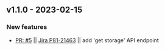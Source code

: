 ## v1.1.0 - 2023-02-15
### New features
* [PR: #5](https://github.com/perimeter-81/proxmox-api-go/pull/5) || [Jira P81-21463](https://perimeter81.atlassian.net/browse/P81-21463) || add 'get storage' API endpoint